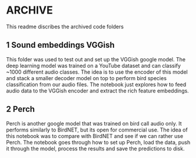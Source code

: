 # ARCHIVE
This readme discribes the archived code folders

## 1 Sound embeddings VGGish
This folder was used to test out and set up the VGGish google model. The deep learning model was trained on a YouTube dataset and can classify ~1000 different audio classes. The idea is to use the encoder of this model and stack a smaller decoder model on top to perform bird species classification from our audio files. The notebook just explores how to feed audio data to the VGGish encoder and extract the rich feature embeddings.

## 2 Perch
Perch is another google model that was trained on bird call audio only. It performs similarly to BirdNET, but its open for commercial use. The idea of this notebook was to compare with BirdNET and see if we can rather use Perch. The notebook goes through how to set up Perch, load the data, push it through the model, process the results and save the predictions to disk.
